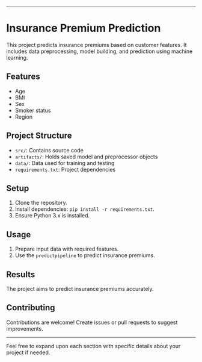 

---

# Insurance Premium Prediction

This project predicts insurance premiums based on customer features. It includes data preprocessing, model building, and prediction using machine learning.

## Features
- Age
- BMI
- Sex
- Smoker status
- Region

## Project Structure
- `src/`: Contains source code
- `artifacts/`: Holds saved model and preprocessor objects
- `data/`: Data used for training and testing
- `requirements.txt`: Project dependencies

## Setup
1. Clone the repository.
2. Install dependencies: `pip install -r requirements.txt`.
3. Ensure Python 3.x is installed.

## Usage
1. Prepare input data with required features.
2. Use the `predictpipeline` to predict insurance premiums.

## Results
The project aims to predict insurance premiums accurately.

## Contributing
Contributions are welcome! Create issues or pull requests to suggest improvements.

---

Feel free to expand upon each section with specific details about your project if needed. 
